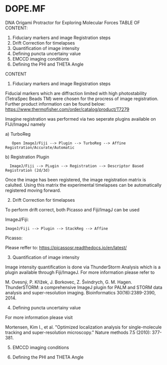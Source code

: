 # DOPE.MF
DNA Origami Protractor for Exploring Molecular Forces
TABLE OF CONTENT: 
01) Fiduciary markers and image Registration steps
02) Drift Correction for timelapses
03) Quantification of image intensity
04) Defining puncta uncertainy value
05) EMCCD imaging conditions
06) Defining the PHI and THETA Angle



CONTENT

01. Fiduciary markers and image Registration steps


Fiducial markers which are diffraction limited with high photostability (TetraSpec Beads TM) were chosen for the procress of image registration. 
Further product information can be found below:
https://www.thermofisher.com/order/catalog/product/T7279

Imagine registration was performed via two seperate plugins available on FIJi/ImageJ namely



a) TurboReg

       Open ImageJ/Fiji --> Plugin --> TurboReg --> Affine Registration/Accurate/Automatic


b) Registration Plugin

      ImageJ/Fiji --> PLugin --> Registration --> Descriptor Based Registration (2d/3d)



Once the image has been registered, the image registration matrix is calulted. Using this matrix the experimental timelapses can be automatically registered moving forward.

02) Drift Correction for timelapses

To perform drift correct, both Picasso and Fiji/ImagJ can be used

ImageJ/Fiji: 

    ImageJ/Fiji --> Plugin --> StackReg --> Affine

Picasso: 

Please reffer to:
https://picassosr.readthedocs.io/en/latest/


03) Quantification of image intensity


Image intensity quantification is done via ThunderStorm Analysis which is a plugin available through Fiji/ImageJ. For more information please refer to

M. Ovesný, P. Křížek, J. Borkovec, Z. Švindrych, G. M. Hagen. ThunderSTORM: a comprehensive ImageJ plugin for PALM and STORM data analysis and super-resolution imaging. Bioinformatics 30(16):2389-2390, 2014.


04) Defining puncta uncertainy value

For more information please visit

Mortensen, Kim I., et al. "Optimized localization analysis for single-molecule tracking and super-resolution microscopy." Nature methods 7.5 (2010): 377-381.


05) EMCCD imaging conditions



06) Defining the PHI and THETA Angle

